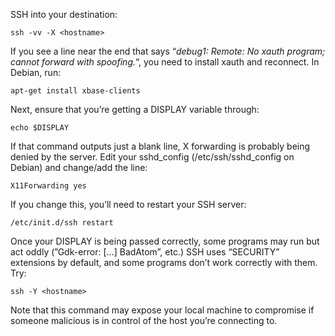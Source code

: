 <!--# set var="title" value="Why is my SSH X Window forwarding broken?" -->
<!--# set var="date" value="2006-02-07" -->

<!--# include file="include/top.html" -->

SSH into your destination:

	ssh -vv -X <hostname>

If you see a line near the end that says “_debug1: Remote: No xauth program; cannot forward with spoofing._“, you need to install xauth and reconnect. In Debian, run:

	apt-get install xbase-clients

Next, ensure that you’re getting a DISPLAY variable through:

	echo $DISPLAY

If that command outputs just a blank line, X forwarding is probably being denied by the server. Edit your sshd\_config (/etc/ssh/sshd\_config on Debian) and change/add the line:

	X11Forwarding yes

If you change this, you’ll need to restart your SSH server:

	/etc/init.d/ssh restart

Once your DISPLAY is being passed correctly, some programs may run but act oddly (”Gdk-error: […] BadAtom”, etc.) SSH uses “SECURITY” extensions by default, and some programs don’t work correctly with them. Try:

	ssh -Y <hostname>

Note that this command may expose your local machine to compromise if someone malicious is in control of the host you’re connecting to.

<!--# include file="include/bottom.html" -->

